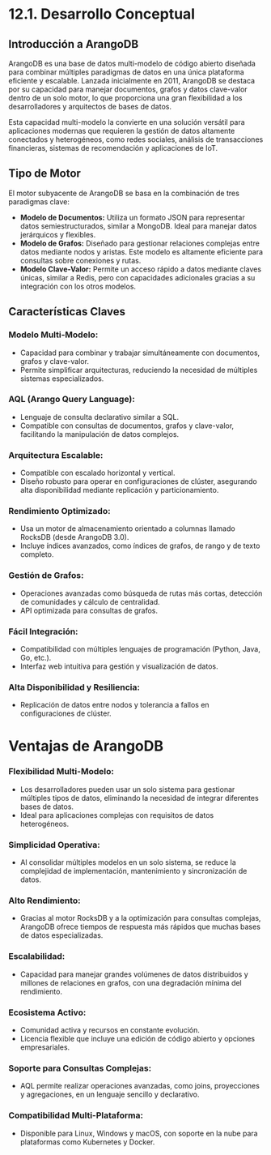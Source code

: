 # 12.1. Desarrollo Conceptual

## Introducción a ArangoDB

ArangoDB es una base de datos multi-modelo de código abierto diseñada para combinar múltiples paradigmas de datos en una única plataforma eficiente y escalable. Lanzada inicialmente en 2011, ArangoDB se destaca por su capacidad para manejar documentos, grafos y datos clave-valor dentro de un solo motor, lo que proporciona una gran flexibilidad a los desarrolladores y arquitectos de bases de datos.

Esta capacidad multi-modelo la convierte en una solución versátil para aplicaciones modernas que requieren la gestión de datos altamente conectados y heterogéneos, como redes sociales, análisis de transacciones financieras, sistemas de recomendación y aplicaciones de IoT.

## Tipo de Motor

El motor subyacente de ArangoDB se basa en la combinación de tres paradigmas clave:

- **Modelo de Documentos:** Utiliza un formato JSON para representar datos semiestructurados, similar a MongoDB. Ideal para manejar datos jerárquicos y flexibles.
- **Modelo de Grafos:** Diseñado para gestionar relaciones complejas entre datos mediante nodos y aristas. Este modelo es altamente eficiente para consultas sobre conexiones y rutas.
- **Modelo Clave-Valor:** Permite un acceso rápido a datos mediante claves únicas, similar a Redis, pero con capacidades adicionales gracias a su integración con los otros modelos.

## Características Claves

### Modelo Multi-Modelo:

- Capacidad para combinar y trabajar simultáneamente con documentos, grafos y clave-valor.
- Permite simplificar arquitecturas, reduciendo la necesidad de múltiples sistemas especializados.

### AQL (Arango Query Language):

- Lenguaje de consulta declarativo similar a SQL.
- Compatible con consultas de documentos, grafos y clave-valor, facilitando la manipulación de datos complejos.

### Arquitectura Escalable:

- Compatible con escalado horizontal y vertical.
- Diseño robusto para operar en configuraciones de clúster, asegurando alta disponibilidad mediante replicación y particionamiento.

### Rendimiento Optimizado:

- Usa un motor de almacenamiento orientado a columnas llamado RocksDB (desde ArangoDB 3.0).
- Incluye índices avanzados, como índices de grafos, de rango y de texto completo.

### Gestión de Grafos:

- Operaciones avanzadas como búsqueda de rutas más cortas, detección de comunidades y cálculo de centralidad.
- API optimizada para consultas de grafos.

### Fácil Integración:

- Compatibilidad con múltiples lenguajes de programación (Python, Java, Go, etc.).
- Interfaz web intuitiva para gestión y visualización de datos.

### Alta Disponibilidad y Resiliencia:

- Replicación de datos entre nodos y tolerancia a fallos en configuraciones de clúster.

# Ventajas de ArangoDB

### Flexibilidad Multi-Modelo:

- Los desarrolladores pueden usar un solo sistema para gestionar múltiples tipos de datos, eliminando la necesidad de integrar diferentes bases de datos.
- Ideal para aplicaciones complejas con requisitos de datos heterogéneos.

### Simplicidad Operativa:

- Al consolidar múltiples modelos en un solo sistema, se reduce la complejidad de implementación, mantenimiento y sincronización de datos.

### Alto Rendimiento:

- Gracias al motor RocksDB y a la optimización para consultas complejas, ArangoDB ofrece tiempos de respuesta más rápidos que muchas bases de datos especializadas.

### Escalabilidad:

- Capacidad para manejar grandes volúmenes de datos distribuidos y millones de relaciones en grafos, con una degradación mínima del rendimiento.

### Ecosistema Activo:

- Comunidad activa y recursos en constante evolución.
- Licencia flexible que incluye una edición de código abierto y opciones empresariales.

### Soporte para Consultas Complejas:

- AQL permite realizar operaciones avanzadas, como joins, proyecciones y agregaciones, en un lenguaje sencillo y declarativo.

### Compatibilidad Multi-Plataforma:

- Disponible para Linux, Windows y macOS, con soporte en la nube para plataformas como Kubernetes y Docker.
